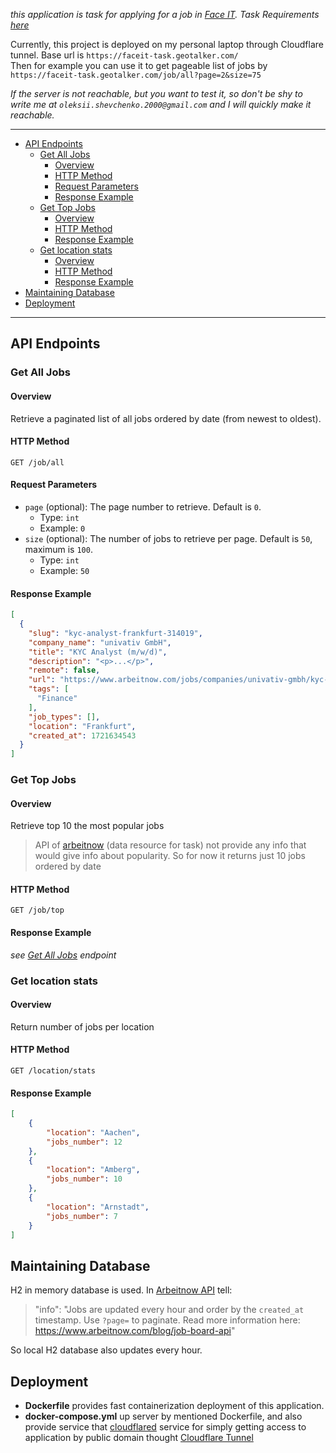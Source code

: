 *this application is task for applying for a job in [Face IT](https://jobs.dou.ua/companies/faceit/). 
Task Requirements [here](https://docs.google.com/document/d/1Ukb4yhGjhZs6eKO4x1cR5LMaSlor0k47d6rvqsAvq1U/edit)*

Currently, this project is deployed on my personal laptop through Cloudflare tunnel. 
Base url is
`https://faceit-task.geotalker.com/`  
Then for example you can use it to get pageable list of jobs by  
`https://faceit-task.geotalker.com/job/all?page=2&size=75`

*If the server is not reachable, but you want to test it, so don't be shy to write me at `oleksii.shevchenko.2000@gmail.com` and I will quickly make it reachable.*

---
<!-- TOC -->
  * [API Endpoints](#api-endpoints)
    * [Get All Jobs](#get-all-jobs)
      * [Overview](#overview)
      * [HTTP Method](#http-method)
      * [Request Parameters](#request-parameters)
      * [Response Example](#response-example)
    * [Get Top Jobs](#get-top-jobs)
      * [Overview](#overview-1)
      * [HTTP Method](#http-method-1)
      * [Response Example](#response-example-1)
    * [Get location stats](#get-location-stats)
      * [Overview](#overview-2)
      * [HTTP Method](#http-method-2)
      * [Response Example](#response-example-2)
  * [Maintaining Database](#maintaining-database)
  * [Deployment](#deployment)
<!-- TOC -->
---

## API Endpoints
### Get All Jobs
#### Overview
Retrieve a paginated list of all jobs ordered by date (from newest to oldest).
#### HTTP Method
`GET /job/all`

#### Request Parameters
- `page` (optional): The page number to retrieve. Default is `0`.
    - Type: `int`
    - Example: `0`
- `size` (optional): The number of jobs to retrieve per page. Default is `50`, maximum is `100`.
    - Type: `int`
    - Example: `50`

#### Response Example
```json
[
  {
    "slug": "kyc-analyst-frankfurt-314019",
    "company_name": "univativ GmbH",
    "title": "KYC Analyst (m/w/d)",
    "description": "<p>...</p>",
    "remote": false,
    "url": "https://www.arbeitnow.com/jobs/companies/univativ-gmbh/kyc-analyst-frankfurt-314019",
    "tags": [
      "Finance"
    ],
    "job_types": [],
    "location": "Frankfurt",
    "created_at": 1721634543
  }
]
```

### Get Top Jobs
#### Overview
Retrieve top 10 the most popular jobs
> API of [arbeitnow](https://www.arbeitnow.com/) (data resource for task) 
> not provide any info that would give info about popularity. So for now it returns
> just 10 jobs ordered by date

#### HTTP Method
`GET /job/top`
#### Response Example
*see [Get All Jobs]() endpoint*

### Get location stats
#### Overview
Return number of jobs per location

#### HTTP Method
`GET /location/stats`

#### Response Example
```Json
[
    {
        "location": "Aachen",
        "jobs_number": 12
    },
    {
        "location": "Amberg",
        "jobs_number": 10
    },
    {
        "location": "Arnstadt",
        "jobs_number": 7
    }
]
```

## Maintaining Database
H2 in memory database is used. In [Arbeitnow API](https://www.arbeitnow.com/api/job-board-api) tell:
> "info": "Jobs are updated every hour and order by the `created_at` timestamp. 
> Use `?page=` to paginate. Read more information here: https://www.arbeitnow.com/blog/job-board-api"

So local H2 database also updates every hour. 

## Deployment
- **Dockerfile** provides fast containerization deployment of this application.
- **docker-compose.yml** up server by mentioned Dockerfile, and also provide service that [cloudflared](https://hub.docker.com/r/cloudflare/cloudflared) 
service for simply getting access to application by public domain thought [Cloudflare Tunnel](https://www.cloudflare.com/products/tunnel/)
